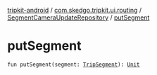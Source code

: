 [tripkit-android](../../index.md) / [com.skedgo.tripkit.ui.routing](../index.md) / [SegmentCameraUpdateRepository](index.md) / [putSegment](./put-segment.md)

# putSegment

`fun putSegment(segment: `[`TripSegment`](../../com.skedgo.tripkit.routing/-trip-segment/index.md)`): `[`Unit`](https://kotlinlang.org/api/latest/jvm/stdlib/kotlin/-unit/index.html)